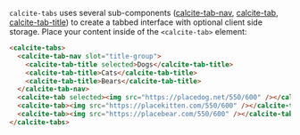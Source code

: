 `calcite-tabs` uses several sub-components ([calcite-tab-nav](../tab-nav), [calcite-tab](../tab), [calcite-tab-title](../tab-title)) to create a tabbed interface with optional client side storage. Place your content inside of the `<calcite-tab>` element:

```html
<calcite-tabs>
  <calcite-tab-nav slot="title-group">
    <calcite-tab-title selected>Dogs</calcite-tab-title>
    <calcite-tab-title>Cats</calcite-tab-title>
    <calcite-tab-title>Bears</calcite-tab-title>
  </calcite-tab-nav>
  <calcite-tab selected><img src="https://placedog.net/550/600" /></calcite-tab>
  <calcite-tab><img src="https://placekitten.com/550/600" /></calcite-tab>
  <calcite-tab><img src="https://placebear.com/550/600" /></calcite-tab>
</calcite-tabs>
```
